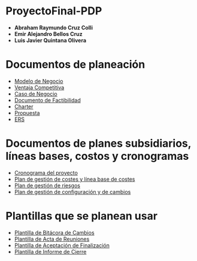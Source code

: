 # ProyectoFinal-PDP

- **Abraham Raymundo Cruz Colli**
- **Emir Alejandro Bellos Cruz**
- **Luis Javier Quintana Olivera**

# Documentos de planeación

- [Modelo de Negocio](documentos/)  
- [Ventaja Competitiva](documentos/)  
- [Caso de Negocio](documentos/CasoDeNegocio.pdf)  
- [Documento de Factibilidad](documentos/DocumentoFactibilidad.pdf)  
- [Charter](documentos/)  
- [Propuesta](documentos/Propuesta.pdf)  
- [ERS](documentos/)  

# Documentos de planes subsidiarios, líneas bases, costos y cronogramas

- [Cronograma del proyecto](documentos/)  
- [Plan de gestión de costes y línea base de costes](documentos/)  
- [Plan de gestión de riesgos](documentos/)  
- [Plan de gestión de configuración y de cambios](documentos/)  

# Plantillas que se planean usar

- [Plantilla de Bitácora de Cambios](documentos/)  
- [Plantilla de Acta de Reuniones](documentos/)  
- [Plantilla de Aceptación de Finalización](documentos/)  
- [Plantilla de Informe de Cierre](documentos/)  
